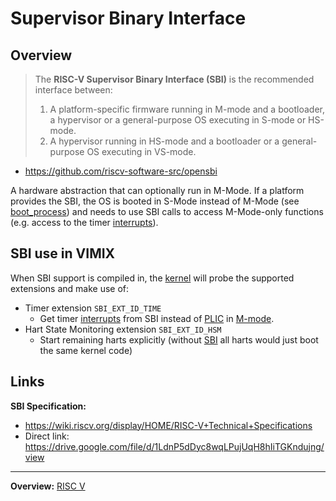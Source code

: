 # Supervisor Binary Interface

## Overview

> The **RISC-V Supervisor Binary Interface (SBI)** is the recommended interface between:
> 
> 1. A platform-specific firmware running in M-mode and a bootloader, a hypervisor or a general-purpose OS executing in S-mode or HS-mode.
> 2. A hypervisor running in HS-mode and a bootloader or a general-purpose OS executing in VS-mode.
- https://github.com/riscv-software-src/opensbi

A hardware abstraction that can optionally run in M-Mode. If a platform provides the SBI, the OS is booted in S-Mode instead of M-Mode (see [boot_process](../kernel/overview/boot_process.md)) and needs to use SBI calls to access M-Mode-only functions (e.g. access to the timer [interrupts](../kernel/interrupts/interrupts.md)).


## SBI use in VIMIX

When SBI support is compiled in, the [kernel](../kernel/kernel.md) will probe the supported extensions and make use of:
- Timer extension `SBI_EXT_ID_TIME`
	- Get timer [interrupts](../kernel/interrupts/interrupts.md) from SBI instead of [PLIC](PLIC.md) in [M-mode](M-mode.md).
- Hart State Monitoring extension `SBI_EXT_ID_HSM`
	- Start remaining harts explicitly (without [SBI](SBI.md) all harts would just boot the same kernel code)


## Links

**SBI Specification:**
- https://wiki.riscv.org/display/HOME/RISC-V+Technical+Specifications
- Direct link: https://drive.google.com/file/d/1LdnP5dDyc8wqLPujUqH8hIiTGKndujng/view


---
**Overview:** [RISC V](RISCV.md)
